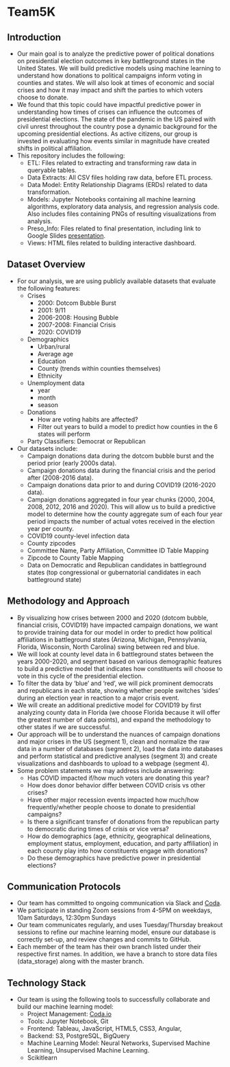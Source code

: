 # Team5K
## Introduction
* Our main goal is to analyze the predictive power of political donations on presidential election outcomes in key battleground states in the United States. We will build predictive models using machine learning to understand how donations to political campaigns inform voting in counties and states. We will also look at times of economic and social crises and how it may impact and shift the parties to which voters choose to donate.
* We found that this topic could have impactful predictive power in understanding how times of crises can influence the outcomes of presidential elections. The state of the pandemic in the US paired with civil unrest throughout the country pose a dynamic background for the upcoming presidential elections. As active citizens, our group is invested in evaluating how events similar in magnitude have created shifts in political affiliation.
* This repository includes the following:
  * ETL: Files related to extracting and transforming raw data in queryable tables. 
  * Data Extracts: All CSV files holding raw data, before ETL process.
  * Data Model: Entity Relationship Diagrams (ERDs) related to data transformation.
  * Models: Jupyter Notebooks containing all machine learning algorithms, exploratory data analysis, and regression analysis code. Also includes files containing PNGs of resulting visualizations from analysis.
  * Preso_Info: Files related to final presentation, including link to Google Slides [presentation](https://docs.google.com/presentation/d/1ijhyfkdBBYox_7o6rQUraLtBufkcBuDwIpVaxm5wSqs/edit?usp=sharing).
  * Views: HTML files related to building interactive dashboard.

## Dataset Overview
* For our analysis, we are using publicly available datasets that evaluate the following features:
   * Crises
     * 2000: Dotcom Bubble Burst
     * 2001: 9/11
     * 2006-2008: Housing Bubble
     * 2007-2008: Financial Crisis
     * 2020: COVID19
   * Demographics
     * Urban/rural
     * Average age
     * Education
     * County (trends within counties themselves)
     * Ethnicity
   * Unemployment data
     * year
     * month
     * season
   * Donations
     * How are voting habits are affected?
     * Filter out years to build a model to predict how counties in the 6 states will perform
   * Party Classifiers: Democrat or Republican
* Our datasets include:
   * Campaign donations data during the dotcom bubble burst and the period prior (early 2000s data).
   * Campaign donations data during the financial crisis and the period after (2008-2016 data).
   * Campaign donations data prior to and during COVID19 (2016-2020 data).
   * Campaign donations aggregated in four year chunks (2000, 2004, 2008, 2012, 2016 and 2020). This will allow us to build a predictive model to determine how the county aggregate sum of each four year period impacts the number of actual votes received in the election year per county.
   * COVID19 county-level infection data
   * County zipcodes
   * Committee Name, Party Affiliation, Committee ID Table Mapping
   * Zipcode to County Table Mapping
   * Data on Democratic and Republican candidates in battleground states (top congressional or gubernatorial candidates in each battleground state)
    
## Methodology and Approach
  * By visualizing how crises between 2000 and 2020 (dotcom bubble, financial crisis, COVID19) have impacted campaign donations, we want to provide training data for our model in order to predict how political affiliations in battleground states (Arizona, Michigan, Pennsylvania, Florida, Wisconsin, North Carolina) swing between red and blue.
  * We will look at county level data in 6 battleground states between the years 2000-2020, and segment based on various demographic features to build a predictive model that indicates how constituents will choose to vote in this cycle of the presidential election.
  * To filter the data by ‘blue’ and ‘red’, we will pick prominent democrats and republicans in each state, showing whether people switches ‘sides’ during an election year in reaction to a major crisis event.
  * We will create an additional predictive model for COVID19 by first analyzing county data in Florida (we choose Florida because it will offer the greatest number of data points), and expand the methodology to other states if we are successful.
  * Our approach will be to understand the nuances of campaign donations and major crises in the US (segment 1), clean and normalize the raw data in a number of databases (segment 2), load the data into databases and perform statistical and predictive analyses (segment 3) and create visualizations and dashboards to upload to a webpage (segment 4).
  * Some problem statements we may address include answering:
    * Has COVID impacted if/how much voters are donating this year?
    * How does donor behavior differ between COVID crisis vs other crises?
    * Have other major recession events impacted how much/how frequently/whether people choose to donate to presidential campaigns?
    * Is there a significant transfer of donations from the republican party to democratic during times of crisis or vice versa?
    * How do demographics (age, ethnicity, geographical delineations, employment status, employment, education, and party affiliation) in each county play into how constituents engage with donations?
    * Do these demographics have predictive power in presidential elections?

## Communication Protocols

  * Our team has committed to ongoing communication via Slack and [Coda](http://coda.io).
  * We participate in standing Zoom sessions from 4-5PM on weekdays, 10am Saturdays, 12:30pm Sundays
  * Our team communicates regularly, and uses Tuesday/Thursday breakout sessions to refine our machine learning model, ensure our database is correctly set-up, and review changes and commits to GitHub.
  * Each member of the team has their own branch listed under their respective first names. In addition, we have a branch to store data files (data_storage) along with the master branch.

## Technology Stack
  * Our team is using the following tools to successfully collaborate and build our machine learning model:
    * Project Management: [Coda.io](http://coda.io)
    * Tools: Jupyter Notebook, Git
    * Frontend: Tableau, JavaScript, HTML5, CSS3, Angular, 
    * Backend: S3, PostgreSQL, BigQuery
    * Machine Learning Model: Neural Networks, Supervised Machine Learning, Unsupervised Machine Learning.
    * Scikitlearn 
